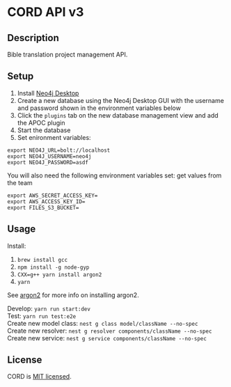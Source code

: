 # CORD API v3

## Description

Bible translation project management API.

## Setup

1. Install [Neo4j Desktop](https://neo4j.com/download/) 
1. Create a new database using the Neo4j Desktop GUI with the username and password shown in the environment variables below  
1. Click the `plugins` tab on the new database management view and add the APOC plugin  
1. Start the database   
1. Set enironment variables:   
```
export NEO4J_URL=bolt://localhost
export NEO4J_USERNAME=neo4j
export NEO4J_PASSWORD=asdf
```
You will also need the following environment variables set:  get values from the team
```
export AWS_SECRET_ACCESS_KEY=
export AWS_ACCESS_KEY_ID=
export FILES_S3_BUCKET=
```


## Usage

Install: 
1. `brew install gcc`
1. `npm install -g node-gyp`
1. `CXX=g++ yarn install argon2`
1. `yarn`  

See [argon2](https://www.npmjs.com/package/argon2) for more info on installing argon2.

Develop: `yarn run start:dev`  
Test: `yarn run test:e2e`  
Create new model class: `nest g class model/className --no-spec`  
Create new resolver: `nest g resolver components/className --no-spec`  
Create new service: `nest g service components/className --no-spec`  


## License

  CORD is [MIT licensed](LICENSE).
